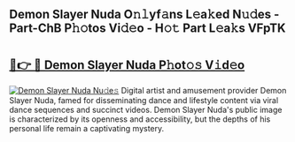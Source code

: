 ## Demon Slayer Nuda O𝚗𝚕yf𝚊ns L𝚎a𝚔ed N𝚞𝚍es - Part-ChB P𝚑𝚘tos Vi𝚍𝚎o - H𝚘𝚝 Part L𝚎a𝚔s VFpTK

# <h2><a href="http://kf4aqvl.oniu.top/?m=Demon+Slayer+Nuda">🔗👉 🔴 Demon Slayer Nuda P𝚑ot𝚘𝚜 V𝚒d𝚎o</a></h2>

[![Demon Slayer Nuda Nu𝚍e𝚜](https://i.imgur.com/0qMVB7G.gif)](http://kf4aqvl.oniu.top/?m=Demon+Slayer+Nuda)
Digital artist and amusement provider Demon Slayer Nuda, famed for disseminating dance and lifestyle content via viral dance sequences and succinct videos. Demon Slayer Nuda's public image is characterized by its openness and accessibility, but the depths of his personal life remain a captivating mystery.  
